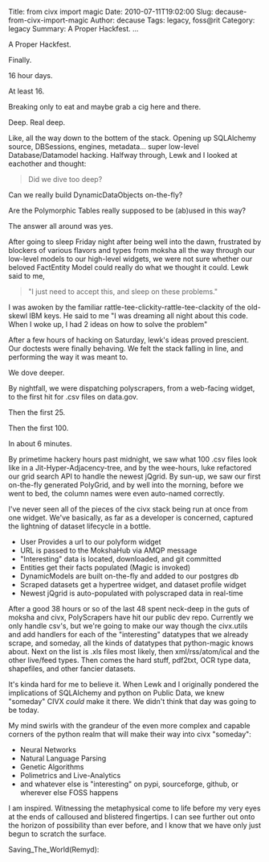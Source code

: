 Title: from civx import magic
Date: 2010-07-11T19:02:00
Slug: decause-from-civx-import-magic
Author: decause
Tags: legacy, foss@rit
Category: legacy
Summary: A Proper Hackfest. ... 

A Proper Hackfest.

Finally.

16 hour days.

At least 16.

Breaking only to eat and maybe grab a cig here and there.

Deep. Real deep.

Like, all the way down to the bottem of the stack. Opening up SQLAlchemy
source, DBSessions, engines, metadata... super low-level Database/Datamodel
hacking. Halfway through, Lewk and I looked at eachother and thought:

> Did we dive too deep?

Can we really build DynamicDataObjects on-the-fly?

Are the Polymorphic Tables really supposed to be (ab)used in this way?

The answer all around was yes.

After going to sleep Friday night after being well into the dawn, frustrated
by blockers of various flavors and types from moksha all the way through our
low-level models to our high-level widgets, we were not sure whether our
beloved FactEntity Model could really do what we thought it could. Lewk said
to me,

> "I just need to accept this, and sleep on these problems."

I was awoken by the familiar rattle-tee-clickity-rattle-tee-clackity of the
old-skewl IBM keys. He said to me "I was dreaming all night about this code.
When I woke up, I had 2 ideas on how to solve the problem"

After a few hours of hacking on Saturday, lewk's ideas proved prescient. Our
doctests were finally behaving. We felt the stack falling in line, and
performing the way it was meant to.

We dove deeper.

By nightfall, we were dispatching polyscrapers, from a web-facing widget, to
the first hit for .csv files on data.gov.

Then the first 25.

Then the first 100.

In about 6 minutes.

By primetime hackery hours past midnight, we saw what 100 .csv files look like
in a Jit-Hyper-Adjacency-tree, and by the wee-hours, luke refactored our grid
search API to handle the newest jQgrid. By sun-up, we saw our first on-the-fly
generated PolyGrid, and by well into the morning, before we went to bed, the
column names were even auto-named correctly.

I've never seen all of the pieces of the civx stack being run at once from one
widget. We've basically, as far as a developer is concerned, captured the
lightning of dataset lifecycle in a bottle.

  * User Provides a url to our polyform widget
  * URL is passed to the MokshaHub via AMQP message
  * "Interesting" data is located, downloaded, and git committed
  * Entities get their facts populated (Magic is invoked)
  * DynamicModels are built on-the-fly and added to our postgres db
  * Scraped datasets get a hypertree widget, and dataset profile widget
  * Newest jQgrid is auto-populated with polyscraped data in real-time

After a good 38 hours or so of the last 48 spent neck-deep in the guts of
moksha and civx, PolyScrapers have hit our public dev repo. Currently we only
handle csv's, but we're going to make our way though the civx.utils and add
handlers for each of the "interesting" datatypes that we already scrape, and
someday, all the kinds of datatypes that python-magic knows about. Next on the
list is .xls files most likely, then xml/rss/atom/ical and the other live/feed
types. Then comes the hard stuff, pdf2txt, OCR type data, shapefiles, and
other fancier datasets.

It's kinda hard for me to believe it. When Lewk and I originally pondered the
implications of SQLAlchemy and python on Public Data, we knew "someday" CIVX
_could_ make it there. We didn't think that day was going to be today.

My mind swirls with the grandeur of the even more complex and capable corners
of the python realm that will make their way into civx "someday":

  * Neural Networks
  * Natural Language Parsing
  * Genetic Algorithms
  * Polimetrics and Live-Analytics
  * and whatever else is "interesting" on pypi, sourceforge, github, or wherever else FOSS happens

I am inspired. Witnessing the metaphysical come to life before my very eyes at
the ends of calloused and blistered fingertips. I can see further out onto the
horizon of possibility than ever before, and I know that we have only just
begun to scratch the surface.

Saving_The_World(Remyd):

